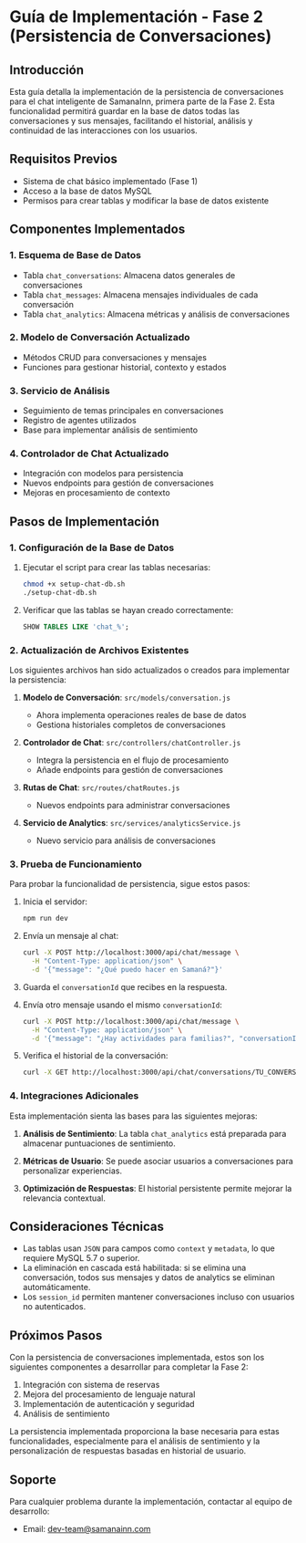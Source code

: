 # Guía de Implementación - Fase 2 (Persistencia de Conversaciones)

## Introducción

Esta guía detalla la implementación de la persistencia de conversaciones para el chat inteligente de SamanaInn, primera parte de la Fase 2. Esta funcionalidad permitirá guardar en la base de datos todas las conversaciones y sus mensajes, facilitando el historial, análisis y continuidad de las interacciones con los usuarios.

## Requisitos Previos

- Sistema de chat básico implementado (Fase 1)
- Acceso a la base de datos MySQL
- Permisos para crear tablas y modificar la base de datos existente

## Componentes Implementados

### 1. Esquema de Base de Datos
- Tabla `chat_conversations`: Almacena datos generales de conversaciones
- Tabla `chat_messages`: Almacena mensajes individuales de cada conversación
- Tabla `chat_analytics`: Almacena métricas y análisis de conversaciones

### 2. Modelo de Conversación Actualizado
- Métodos CRUD para conversaciones y mensajes
- Funciones para gestionar historial, contexto y estados

### 3. Servicio de Análisis
- Seguimiento de temas principales en conversaciones
- Registro de agentes utilizados
- Base para implementar análisis de sentimiento

### 4. Controlador de Chat Actualizado
- Integración con modelos para persistencia
- Nuevos endpoints para gestión de conversaciones
- Mejoras en procesamiento de contexto

## Pasos de Implementación

### 1. Configuración de la Base de Datos

1. Ejecutar el script para crear las tablas necesarias:
   ```bash
   chmod +x setup-chat-db.sh
   ./setup-chat-db.sh
   ```

2. Verificar que las tablas se hayan creado correctamente:
   ```sql
   SHOW TABLES LIKE 'chat_%';
   ```

### 2. Actualización de Archivos Existentes

Los siguientes archivos han sido actualizados o creados para implementar la persistencia:

1. **Modelo de Conversación**: `src/models/conversation.js`
   - Ahora implementa operaciones reales de base de datos
   - Gestiona historiales completos de conversaciones

2. **Controlador de Chat**: `src/controllers/chatController.js`
   - Integra la persistencia en el flujo de procesamiento
   - Añade endpoints para gestión de conversaciones

3. **Rutas de Chat**: `src/routes/chatRoutes.js`
   - Nuevos endpoints para administrar conversaciones

4. **Servicio de Analytics**: `src/services/analyticsService.js`
   - Nuevo servicio para análisis de conversaciones

### 3. Prueba de Funcionamiento

Para probar la funcionalidad de persistencia, sigue estos pasos:

1. Inicia el servidor:
   ```bash
   npm run dev
   ```

2. Envía un mensaje al chat:
   ```bash
   curl -X POST http://localhost:3000/api/chat/message \
     -H "Content-Type: application/json" \
     -d '{"message": "¿Qué puedo hacer en Samaná?"}'
   ```

3. Guarda el `conversationId` que recibes en la respuesta.

4. Envía otro mensaje usando el mismo `conversationId`:
   ```bash
   curl -X POST http://localhost:3000/api/chat/message \
     -H "Content-Type: application/json" \
     -d '{"message": "¿Hay actividades para familias?", "conversationId": "TU_CONVERSATION_ID"}'
   ```

5. Verifica el historial de la conversación:
   ```bash
   curl -X GET http://localhost:3000/api/chat/conversations/TU_CONVERSATION_ID/messages
   ```

### 4. Integraciones Adicionales

Esta implementación sienta las bases para las siguientes mejoras:

1. **Análisis de Sentimiento**: La tabla `chat_analytics` está preparada para almacenar puntuaciones de sentimiento.

2. **Métricas de Usuario**: Se puede asociar usuarios a conversaciones para personalizar experiencias.

3. **Optimización de Respuestas**: El historial persistente permite mejorar la relevancia contextual.

## Consideraciones Técnicas

- Las tablas usan `JSON` para campos como `context` y `metadata`, lo que requiere MySQL 5.7 o superior.
- La eliminación en cascada está habilitada: si se elimina una conversación, todos sus mensajes y datos de analytics se eliminan automáticamente.
- Los `session_id` permiten mantener conversaciones incluso con usuarios no autenticados.

## Próximos Pasos

Con la persistencia de conversaciones implementada, estos son los siguientes componentes a desarrollar para completar la Fase 2:

1. Integración con sistema de reservas
2. Mejora del procesamiento de lenguaje natural
3. Implementación de autenticación y seguridad
4. Análisis de sentimiento

La persistencia implementada proporciona la base necesaria para estas funcionalidades, especialmente para el análisis de sentimiento y la personalización de respuestas basadas en historial de usuario.

## Soporte

Para cualquier problema durante la implementación, contactar al equipo de desarrollo:
- Email: dev-team@samanainn.com